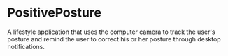 # PositivePosture

A lifestyle application that uses the computer camera to track the user's posture and remind the user to correct his or her posture through desktop notifications.
